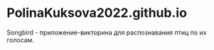 # PolinaKuksova2022.github.io
Songbird - приложение-викторина для распознавания птиц по их голосам.
